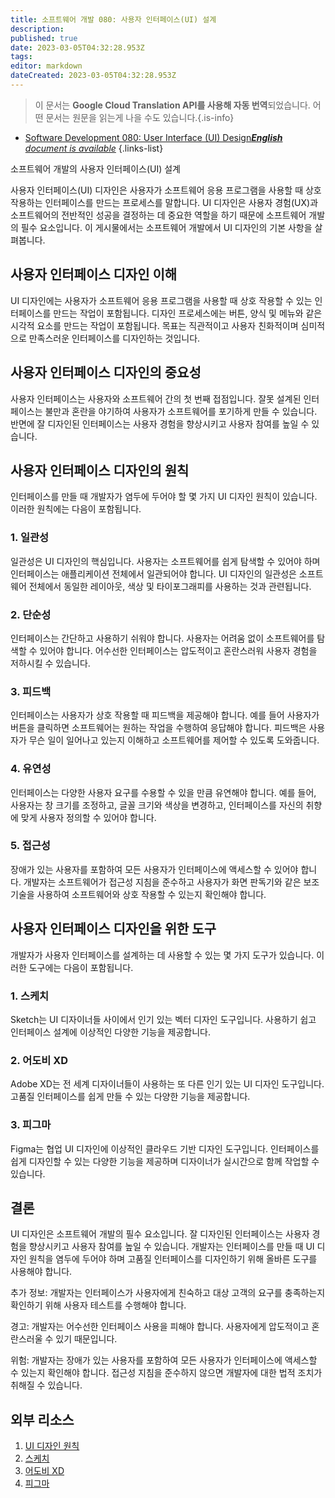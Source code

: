 ```yaml
---
title: 소프트웨어 개발 080: 사용자 인터페이스(UI) 설계
description: 
published: true
date: 2023-03-05T04:32:28.953Z
tags: 
editor: markdown
dateCreated: 2023-03-05T04:32:28.953Z
---
```


> 이 문서는 **Google Cloud Translation API를 사용해 자동 번역**되었습니다.
어떤 문서는 원문을 읽는게 나을 수도 있습니다.{.is-info}



- [Software Development 080: User Interface (UI) Design***English** document is available*](/en/Knowledge-base/Software-Development/Learning/software-development-080-user-interface-ui-design)
{.links-list}


소프트웨어 개발의 사용자 인터페이스(UI) 설계

사용자 인터페이스(UI) 디자인은 사용자가 소프트웨어 응용 프로그램을 사용할 때 상호 작용하는 인터페이스를 만드는 프로세스를 말합니다. UI 디자인은 사용자 경험(UX)과 소프트웨어의 전반적인 성공을 결정하는 데 중요한 역할을 하기 때문에 소프트웨어 개발의 필수 요소입니다. 이 게시물에서는 소프트웨어 개발에서 UI 디자인의 기본 사항을 살펴봅니다.

## 사용자 인터페이스 디자인 이해

UI 디자인에는 사용자가 소프트웨어 응용 프로그램을 사용할 때 상호 작용할 수 있는 인터페이스를 만드는 작업이 포함됩니다. 디자인 프로세스에는 버튼, 양식 및 메뉴와 같은 시각적 요소를 만드는 작업이 포함됩니다. 목표는 직관적이고 사용자 친화적이며 심미적으로 만족스러운 인터페이스를 디자인하는 것입니다.

## 사용자 인터페이스 디자인의 중요성

사용자 인터페이스는 사용자와 소프트웨어 간의 첫 번째 접점입니다. 잘못 설계된 인터페이스는 불만과 혼란을 야기하여 사용자가 소프트웨어를 포기하게 만들 수 있습니다. 반면에 잘 디자인된 인터페이스는 사용자 경험을 향상시키고 사용자 참여를 높일 수 있습니다.

## 사용자 인터페이스 디자인의 원칙

인터페이스를 만들 때 개발자가 염두에 두어야 할 몇 가지 UI 디자인 원칙이 있습니다. 이러한 원칙에는 다음이 포함됩니다.

### 1. 일관성

일관성은 UI 디자인의 핵심입니다. 사용자는 소프트웨어를 쉽게 탐색할 수 있어야 하며 인터페이스는 애플리케이션 전체에서 일관되어야 합니다. UI 디자인의 일관성은 소프트웨어 전체에서 동일한 레이아웃, 색상 및 타이포그래피를 사용하는 것과 관련됩니다.

### 2. 단순성

인터페이스는 간단하고 사용하기 쉬워야 합니다. 사용자는 어려움 없이 소프트웨어를 탐색할 수 있어야 합니다. 어수선한 인터페이스는 압도적이고 혼란스러워 사용자 경험을 저하시킬 수 있습니다.

### 3. 피드백

인터페이스는 사용자가 상호 작용할 때 피드백을 제공해야 합니다. 예를 들어 사용자가 버튼을 클릭하면 소프트웨어는 원하는 작업을 수행하여 응답해야 합니다. 피드백은 사용자가 무슨 일이 일어나고 있는지 이해하고 소프트웨어를 제어할 수 있도록 도와줍니다.

### 4. 유연성

인터페이스는 다양한 사용자 요구를 수용할 수 있을 만큼 유연해야 합니다. 예를 들어, 사용자는 창 크기를 조정하고, 글꼴 크기와 색상을 변경하고, 인터페이스를 자신의 취향에 맞게 사용자 정의할 수 있어야 합니다.

### 5. 접근성

장애가 있는 사용자를 포함하여 모든 사용자가 인터페이스에 액세스할 수 있어야 합니다. 개발자는 소프트웨어가 접근성 지침을 준수하고 사용자가 화면 판독기와 같은 보조 기술을 사용하여 소프트웨어와 상호 작용할 수 있는지 확인해야 합니다.

## 사용자 인터페이스 디자인을 위한 도구

개발자가 사용자 인터페이스를 설계하는 데 사용할 수 있는 몇 가지 도구가 있습니다. 이러한 도구에는 다음이 포함됩니다.

### 1. 스케치

Sketch는 UI 디자이너들 사이에서 인기 있는 벡터 디자인 도구입니다. 사용하기 쉽고 인터페이스 설계에 이상적인 다양한 기능을 제공합니다.

### 2. 어도비 XD

Adobe XD는 전 세계 디자이너들이 사용하는 또 다른 인기 있는 UI 디자인 도구입니다. 고품질 인터페이스를 쉽게 만들 수 있는 다양한 기능을 제공합니다.

### 3. 피그마

Figma는 협업 UI 디자인에 이상적인 클라우드 기반 디자인 도구입니다. 인터페이스를 쉽게 디자인할 수 있는 다양한 기능을 제공하며 디자이너가 실시간으로 함께 작업할 수 있습니다.

## 결론

UI 디자인은 소프트웨어 개발의 필수 요소입니다. 잘 디자인된 인터페이스는 사용자 경험을 향상시키고 사용자 참여를 높일 수 있습니다. 개발자는 인터페이스를 만들 때 UI 디자인 원칙을 염두에 두어야 하며 고품질 인터페이스를 디자인하기 위해 올바른 도구를 사용해야 합니다.

추가 정보: 개발자는 인터페이스가 사용자에게 친숙하고 대상 고객의 요구를 충족하는지 확인하기 위해 사용자 테스트를 수행해야 합니다.

경고: 개발자는 어수선한 인터페이스 사용을 피해야 합니다. 사용자에게 압도적이고 혼란스러울 수 있기 때문입니다.

위험: 개발자는 장애가 있는 사용자를 포함하여 모든 사용자가 인터페이스에 액세스할 수 있는지 확인해야 합니다. 접근성 지침을 준수하지 않으면 개발자에 대한 법적 조치가 취해질 수 있습니다.

## 외부 리소스

1. [UI 디자인 원칙](https://www.interaction-design.org/literature/topics/ui-design-principles)
2. [스케치](https://www.sketch.com/)
3. [어도비 XD](https://www.adobe.com/products/xd.html)
4. [피그마](https://www.figma.com/)